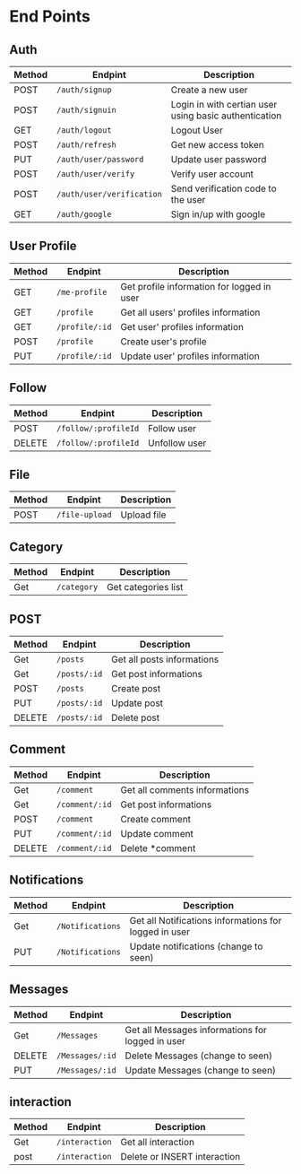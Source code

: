 # End Points 

## Auth

| Method | Endpint                   | Description                                           |
| ------ | ------------------------- | ----------------------------------------------------- |
| POST   | `/auth/signup`            | Create a new user                                     |
| POST   | `/auth/signuin`           | Login in with certian user using basic authentication |
| GET    | `/auth/logout`            | Logout User                                           |
| POST   | `/auth/refresh`           | Get new access token                                  |
| PUT    | `/auth/user/password`     | Update user password                                  |
| POST   | `/auth/user/verify`       | Verify user account                                   |
| POST   | `/auth/user/verification` | Send verification code to the user                    |
| GET    | `/auth/google`            | Sign in/up with google                                |

## User Profile

| Method | Endpint        | Description                                |
| ------ | -------------- | ------------------------------------------ |
| GET    | `/me-profile`  | Get profile information for logged in user |
| GET    | `/profile`     | Get all users' profiles information        |
| GET    | `/profile/:id` | Get user' profiles information             |
| POST   | `/profile`     | Create user's profile                      |
| PUT    | `/profile/:id` | Update user' profiles information          |

## Follow

| Method | Endpint              | Description   |
| ------ | -------------------- | ------------- |
| POST   | `/follow/:profileId` | Follow user   |
| DELETE | `/follow/:profileId` | Unfollow user |

## File

| Method | Endpint        | Description |
| ------ | -------------- | ----------- |
| POST   | `/file-upload` | Upload file |

## Category

| Method | Endpint     | Description         |
| ------ | ----------- | ------------------- |
| Get    | `/category` | Get categories list |

## POST

| Method | Endpint      | Description                |
| ------ | ------------ | -------------------------- |
| Get    | `/posts`     | Get all posts informations |
| Get    | `/posts/:id` | Get post informations      |
| POST   | `/posts`     | Create post                |
| PUT    | `/posts/:id` | Update post                |
| DELETE | `/posts/:id` | Delete post                |

## Comment

| Method | Endpint        | Description                   |
| ------ | -------------- | ----------------------------- |
| Get    | `/comment`     | Get all comments informations |
| Get    | `/comment/:id` | Get post informations         |
| POST   | `/comment`     | Create comment                |
| PUT    | `/comment/:id` | Update comment                |
| DELETE | `/comment/:id` | Delete *comment               |

## Notifications

| Method | Endpint          | Description                                           |
| ------ | ---------------- | ----------------------------------------------------- |
| Get    | `/Notifications` | Get all Notifications informations for logged in user |
| PUT    | `/Notifications` | Update notifications (change to seen)                 |

## Messages

| Method | Endpint         | Description                                      |
| ------ | --------------- | ------------------------------------------------ |
| Get    | `/Messages`     | Get all Messages informations for logged in user |
| DELETE | `/Messages/:id` | Delete Messages (change to seen)                 |
| PUT    | `/Messages/:id` | Update Messages (change to seen)                 |

## interaction
| Method | Endpint         | Description                                      |
| ------ | --------------- | ------------------------------------------------ |
| Get    | `/interaction` | Get all interaction |
| post   | `/interaction` | Delete or INSERT interaction |